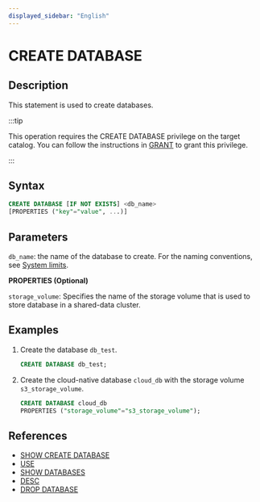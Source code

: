 ```yaml
---
displayed_sidebar: "English"
---
```


# CREATE DATABASE

## Description

This statement is used to create databases.

:::tip

This operation requires the CREATE DATABASE privilege on the target catalog. You can follow the instructions in [GRANT](../account-management/GRANT.md) to grant this privilege.

:::

## Syntax

```sql
CREATE DATABASE [IF NOT EXISTS] <db_name>
[PROPERTIES ("key"="value", ...)]
```

## Parameters

`db_name`: the name of the database to create. For the naming conventions, see [System limits](../../../reference/System_limit.md).

**PROPERTIES (Optional)**

`storage_volume`: Specifies the name of the storage volume that is used to store database in a shared-data cluster.

## Examples

1. Create the database `db_test`.

   ```sql
   CREATE DATABASE db_test;
   ```

2. Create the cloud-native database `cloud_db` with the storage volume `s3_storage_volume`.

   ```sql
   CREATE DATABASE cloud_db
   PROPERTIES ("storage_volume"="s3_storage_volume");
   ```

## References

- [SHOW CREATE DATABASE](../data-manipulation/SHOW_CREATE_DATABASE.md)
- [USE](../data-definition/USE.md)
- [SHOW DATABASES](../data-manipulation/SHOW_DATABASES.md)
- [DESC](../Utility/DESCRIBE.md)
- [DROP DATABASE](../data-definition/DROP_DATABASE.md)
